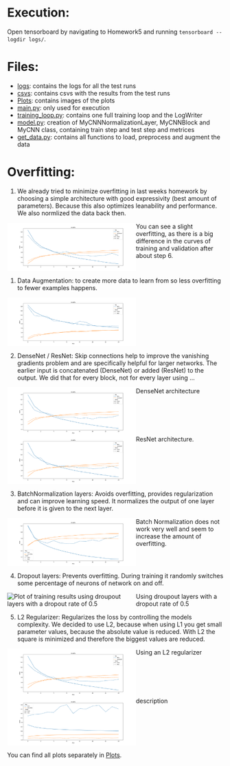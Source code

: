 # Execution:
Open tensorboard by navigating to Homework5 and running `tensorboard --logdir logs/`. <br />

# Files: 
* [logs](logs): contains the logs for all the test runs
* [csvs](csvs): contains csvs with the results from the test runs
* [Plots](Plots): contains images of the plots
* [main.py](main.py): only used for execution
* [training_loop.py](training_loop.py): contains one full training loop and the LogWriter
* [model.py](model.py): creation of MyCNNNormalizationLayer, MyCNNBlock and MyCNN class, containing train step and test step and metrices
* [get_data.py](get_data.py): contains all functions to load, preprocess and augment the data

# Overfitting: 
1. We already tried to minimize overfitting in last weeks homework by choosing a simple architecture with good expressivity (best amount of parameters). Because this also optimizes leanability and performance. 
We also normlized the data back then. <br />

<img src="Plots/Original/20221210-165137.png" align="left" alt="Plot of training results with original architecture" width="300"/>
You can see a slight overfitting, as there is a big difference in the curves of training and validation after about step 6. 
<br clear="left"/>

1. Data Augmentation: to create more data to learn from so less overfitting to fewer examples happens.
<img src="Plots/Aug/20221210-192125.png" align="middle" alt="Plot of training results with data augmentation" width="300"/>

2. DenseNet / ResNet: Skip connections help to improve the vanishing gradients problem and are specifically helpful for larger networks. The earlier input is concatenated (DenseNet) or added (ResNet) to the output. We did that for every block, not for every layer using ...
<img src="Plots/DenseMode/20221210-210143.png" align="left" alt="Plot of training results using skip connections DenseNet" width="300"/>
DenseNet architecture
<br clear="left"/>
<img src="Plots/ResMode/20221210-214111.png" align="left" alt="Plot of training results using skip connections ResNet" width="300"/>
ResNet architecture.
<br clear="left"/>

3. BatchNormalization layers: Avoids overfitting, provides regularization and can improve learning speed. It normalizes the output of one layer before it is given to the next layer. 
<img src="Plots/Normalisation/20221210-195043.png" align="left" alt="Plot of training results using batch normalization" width="300"/>
Batch Normalization does not work very well and seem to increase the amount of overfitting. 
<br clear="left"/>

4. Dropout layers: Prevents overfitting. During training it randomly switches some percentage of neurons of network on and off. 
<img src="Plots/Droupout_0.5/20221210-234117.png" align="left" alt="Plot of training results using droupout layers with a dropout rate of 0.5" width="300"/>
Using droupout layers with a dropout rate of 0.5
<br clear="left"/>

5. L2 Regularizer: Regularizes the loss by controlling the models complexity. We decided to use L2, because when using L1 you get small parameter values, because the absolute value is reduced. With L2 the square is minimized and therefore the biggest values are reduced. 
<img src="Plots/Reg_L2/20221210-173112.png" align="left" alt="Plot of training results using an L2 regularizer" width="300"/>
Using an L2 regularizer
<br clear="left"/>

<img src="Plots/all/20221211-005823.png" align="left" alt="Plot of training results with all architectures" width="300"/>
description
<br clear="left"/>

You can find all plots separately in [Plots](plots). 